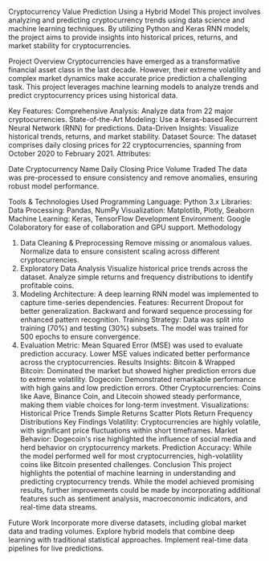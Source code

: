 Cryptocurrency Value Prediction Using a Hybrid Model
This project involves analyzing and predicting cryptocurrency trends using data science and machine learning techniques. By utilizing Python and Keras RNN models, the project aims to provide insights into historical prices, returns, and market stability for cryptocurrencies.

Project Overview
Cryptocurrencies have emerged as a transformative financial asset class in the last decade. However, their extreme volatility and complex market dynamics make accurate price prediction a challenging task. This project leverages machine learning models to analyze trends and predict cryptocurrency prices using historical data.

Key Features:
Comprehensive Analysis: Analyze data from 22 major cryptocurrencies.
State-of-the-Art Modeling: Use a Keras-based Recurrent Neural Network (RNN) for predictions.
Data-Driven Insights: Visualize historical trends, returns, and market stability.
Dataset
Source: The dataset comprises daily closing prices for 22 cryptocurrencies, spanning from October 2020 to February 2021.
Attributes:

Date
Cryptocurrency Name
Daily Closing Price
Volume Traded
The data was pre-processed to ensure consistency and remove anomalies, ensuring robust model performance.

Tools & Technologies Used
Programming Language:
Python 3.x
Libraries:
Data Processing: Pandas, NumPy
Visualization: Matplotlib, Plotly, Seaborn
Machine Learning: Keras, TensorFlow
Development Environment:
Google Colaboratory for ease of collaboration and GPU support.
Methodology
1. Data Cleaning & Preprocessing
Remove missing or anomalous values.
Normalize data to ensure consistent scaling across different cryptocurrencies.
2. Exploratory Data Analysis
Visualize historical price trends across the dataset.
Analyze simple returns and frequency distributions to identify profitable coins.
3. Modeling
Architecture: A deep learning RNN model was implemented to capture time-series dependencies.
Features:
Recurrent Dropout for better generalization.
Backward and forward sequence processing for enhanced pattern recognition.
Training Strategy: Data was split into training (70%) and testing (30%) subsets. The model was trained for 500 epochs to ensure convergence.
4. Evaluation
Metric: Mean Squared Error (MSE) was used to evaluate prediction accuracy.
Lower MSE values indicated better performance across the cryptocurrencies.
Results
Insights:
Bitcoin & Wrapped Bitcoin: Dominated the market but showed higher prediction errors due to extreme volatility.
Dogecoin: Demonstrated remarkable performance with high gains and low prediction errors.
Other Cryptocurrencies: Coins like Aave, Binance Coin, and Litecoin showed steady performance, making them viable choices for long-term investment.
Visualizations:
Historical Price Trends
Simple Returns Scatter Plots
Return Frequency Distributions
Key Findings
Volatility: Cryptocurrencies are highly volatile, with significant price fluctuations within short timeframes.
Market Behavior: Dogecoin's rise highlighted the influence of social media and herd behavior on cryptocurrency markets.
Prediction Accuracy: While the model performed well for most cryptocurrencies, high-volatility coins like Bitcoin presented challenges.
Conclusion
This project highlights the potential of machine learning in understanding and predicting cryptocurrency trends. While the model achieved promising results, further improvements could be made by incorporating additional features such as sentiment analysis, macroeconomic indicators, and real-time data streams.

Future Work
Incorporate more diverse datasets, including global market data and trading volumes.
Explore hybrid models that combine deep learning with traditional statistical approaches.
Implement real-time data pipelines for live predictions.
